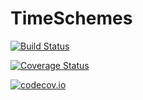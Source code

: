 # TimeSchemes

[![Build Status](https://travis-ci.org/ncindea/TimeSchemes.jl.svg?branch=master)](https://travis-ci.org/ncindea/TimeSchemes.jl)

[![Coverage Status](https://coveralls.io/repos/ncindea/TimeSchemes.jl/badge.svg?branch=master&service=github)](https://coveralls.io/github/ncindea/TimeSchemes.jl?branch=master)

[![codecov.io](http://codecov.io/github/ncindea/TimeSchemes.jl/coverage.svg?branch=master)](http://codecov.io/github/ncindea/TimeSchemes.jl?branch=master)
